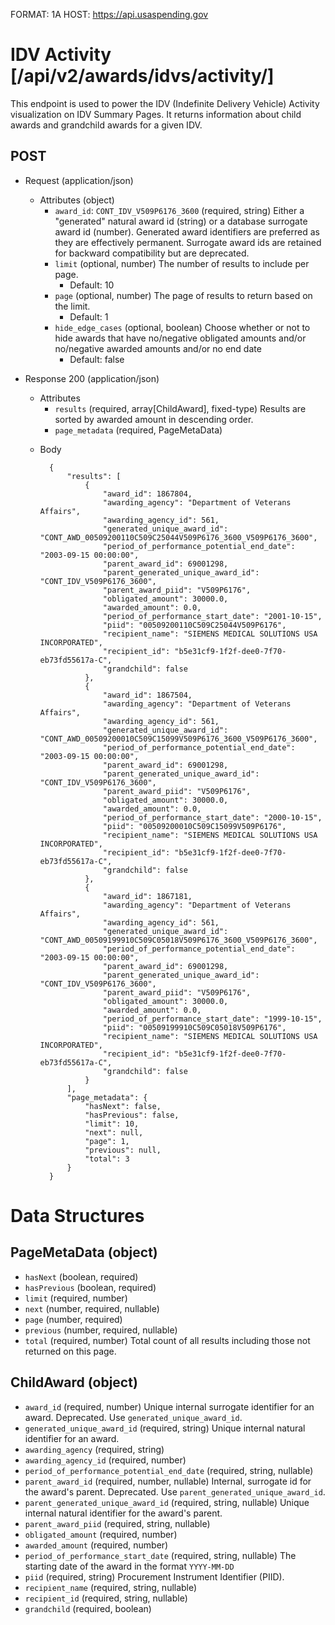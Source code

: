 FORMAT: 1A
HOST: https://api.usaspending.gov

# IDV Activity [/api/v2/awards/idvs/activity/]

This endpoint is used to power the IDV (Indefinite Delivery Vehicle) Activity visualization on IDV Summary Pages. It returns information about child awards and grandchild awards for a given IDV.

## POST

+ Request (application/json)
    + Attributes (object)
        + `award_id`: `CONT_IDV_V509P6176_3600` (required, string)
            Either a "generated" natural award id (string) or a database surrogate award id (number).  Generated award identifiers are preferred as they are effectively permanent.  Surrogate award ids are retained for backward compatibility but are deprecated.
        + `limit` (optional, number)
            The number of results to include per page.
            + Default: 10
        + `page` (optional, number)
            The page of results to return based on the limit.
            + Default: 1
        + `hide_edge_cases` (optional, boolean)
            Choose whether or not to hide awards that have no/negative obligated amounts and/or no/negative awarded amounts and/or no end date
            + Default: false
+ Response 200 (application/json)
    + Attributes
        + `results` (required, array[ChildAward], fixed-type)
            Results are sorted by awarded amount in descending order.
        + `page_metadata` (required, PageMetaData)

    * Body

            {
                "results": [
                    {
                        "award_id": 1867804,
                        "awarding_agency": "Department of Veterans Affairs",
                        "awarding_agency_id": 561,
                        "generated_unique_award_id": "CONT_AWD_00509200110C509C25044V509P6176_3600_V509P6176_3600",
                        "period_of_performance_potential_end_date": "2003-09-15 00:00:00",
                        "parent_award_id": 69001298,
                        "parent_generated_unique_award_id": "CONT_IDV_V509P6176_3600",
                        "parent_award_piid": "V509P6176",
                        "obligated_amount": 30000.0,
                        "awarded_amount": 0.0,
                        "period_of_performance_start_date": "2001-10-15",
                        "piid": "00509200110C509C25044V509P6176",
                        "recipient_name": "SIEMENS MEDICAL SOLUTIONS USA INCORPORATED",
                        "recipient_id": "b5e31cf9-1f2f-dee0-7f70-eb73fd55617a-C",
                        "grandchild": false
                    },
                    {
                        "award_id": 1867504,
                        "awarding_agency": "Department of Veterans Affairs",
                        "awarding_agency_id": 561,
                        "generated_unique_award_id": "CONT_AWD_00509200010C509C15099V509P6176_3600_V509P6176_3600",
                        "period_of_performance_potential_end_date": "2003-09-15 00:00:00",
                        "parent_award_id": 69001298,
                        "parent_generated_unique_award_id": "CONT_IDV_V509P6176_3600",
                        "parent_award_piid": "V509P6176",
                        "obligated_amount": 30000.0,
                        "awarded_amount": 0.0,
                        "period_of_performance_start_date": "2000-10-15",
                        "piid": "00509200010C509C15099V509P6176",
                        "recipient_name": "SIEMENS MEDICAL SOLUTIONS USA INCORPORATED",
                        "recipient_id": "b5e31cf9-1f2f-dee0-7f70-eb73fd55617a-C",
                        "grandchild": false
                    },
                    {
                        "award_id": 1867181,
                        "awarding_agency": "Department of Veterans Affairs",
                        "awarding_agency_id": 561,
                        "generated_unique_award_id": "CONT_AWD_00509199910C509C05018V509P6176_3600_V509P6176_3600",
                        "period_of_performance_potential_end_date": "2003-09-15 00:00:00",
                        "parent_award_id": 69001298,
                        "parent_generated_unique_award_id": "CONT_IDV_V509P6176_3600",
                        "parent_award_piid": "V509P6176",
                        "obligated_amount": 30000.0,
                        "awarded_amount": 0.0,
                        "period_of_performance_start_date": "1999-10-15",
                        "piid": "00509199910C509C05018V509P6176",
                        "recipient_name": "SIEMENS MEDICAL SOLUTIONS USA INCORPORATED",
                        "recipient_id": "b5e31cf9-1f2f-dee0-7f70-eb73fd55617a-C",
                        "grandchild": false
                    }
                ],
                "page_metadata": {
                    "hasNext": false,
                    "hasPrevious": false,
                    "limit": 10,
                    "next": null,
                    "page": 1,
                    "previous": null,
                    "total": 3
                }
            }


# Data Structures

## PageMetaData (object)
+ `hasNext` (boolean, required)
+ `hasPrevious` (boolean, required)
+ `limit` (required, number)
+ `next` (number, required, nullable)
+ `page` (number, required)
+ `previous` (number, required, nullable)
+ `total` (required, number)
    Total count of all results including those not returned on this page.

## ChildAward (object)
+ `award_id` (required, number)
    Unique internal surrogate identifier for an award.  Deprecated.  Use `generated_unique_award_id`.
+ `generated_unique_award_id` (required, string)
    Unique internal natural identifier for an award.
+ `awarding_agency` (required, string)
+ `awarding_agency_id` (required, number)
+ `period_of_performance_potential_end_date` (required, string, nullable)
+ `parent_award_id` (required, number, nullable)
    Internal, surrogate id for the award's parent.  Deprecated.  Use `parent_generated_unique_award_id`.
+ `parent_generated_unique_award_id` (required, string, nullable)
    Unique internal natural identifier for the award's parent.
+ `parent_award_piid` (required, string, nullable)
+ `obligated_amount` (required, number)
+ `awarded_amount` (required, number)
+ `period_of_performance_start_date` (required, string, nullable)
    The starting date of the award in the format `YYYY-MM-DD`
+ `piid` (required, string)
    Procurement Instrument Identifier (PIID).
+ `recipient_name` (required, string, nullable)
+ `recipient_id` (required, string, nullable)
+ `grandchild` (required, boolean)
